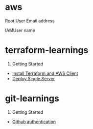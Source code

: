 # aws
Root User Email address

IAMUser name

# terraform-learnings

1. Getting Started
- [Install Terraform and AWS Client](https://github.com/WelshieGD/terraform-learnings/blob/main/journal/gettingstarted.md)
- [Deploy Single Server](https://github.com/WelshieGD/terraform-learnings/tree/main/gettingstarted/001_deploy_aws_singleserver)

# git-learnings

1. Getting Started
- [Github authentication](https://github.com/WelshieGD/terraform-learnings/blob/main/gitgettingstarted/authentication.md)

